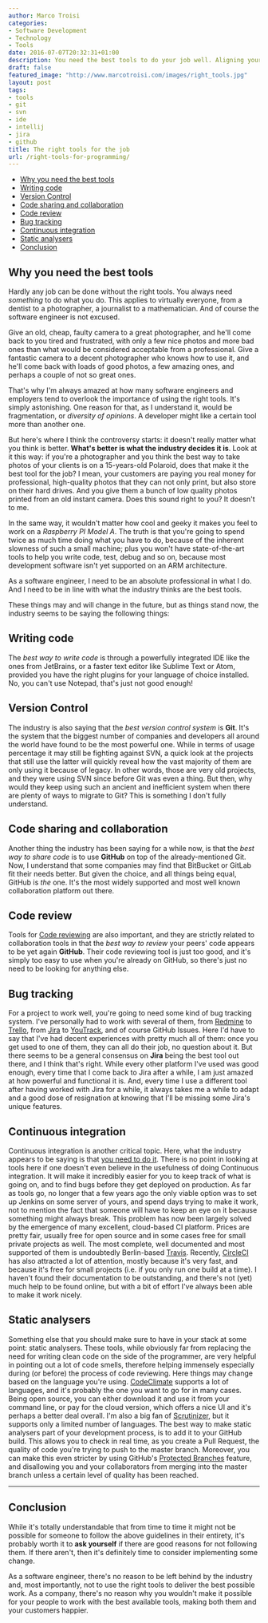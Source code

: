 ```yaml
---
author: Marco Troisi
categories:
- Software Development
- Technology
- Tools
date: 2016-07-07T20:32:31+01:00
description: You need the best tools to do your job well. Aligning yourself to the industry is the best thing you can do.
draft: false
featured_image: "http://www.marcotroisi.com/images/right_tools.jpg"
layout: post
tags:
- tools
- git
- svn
- ide
- intellij
- jira
- github
title: The right tools for the job
url: /right-tools-for-programming/
---
```


<!-- MarkdownTOC -->

- [Why you need the best tools](#why-you-need-the-best-tools)
- [Writing code](#writing-code)
- [Version Control](#version-control)
- [Code sharing and collaboration](#code-sharing-and-collaboration)
- [Code review](#code-review)
- [Bug tracking](#bug-tracking)
- [Continuous integration](#continuous-integration)
- [Static analysers](#static-analysers)
- [Conclusion](#conclusion)

<!-- /MarkdownTOC -->

<a name="why-you-need-the-best-tools"></a>
## Why you need the best tools

Hardly any job can be done without the right tools. You always need *something* to do what you do. This applies to virtually everyone, from a dentist to a photographer, a journalist to a mathematician. And of course the software engineer is not excused.

Give an old, cheap, faulty camera to a great photographer, and he'll come back to you tired and frustrated, with only a few nice photos and more bad ones than what would be considered acceptable from a professional. Give a fantastic camera to a decent photographer who knows how to use it, and he'll come back with loads of good photos, a few amazing ones, and perhaps a couple of not so great ones.

That's why I'm always amazed at how many software engineers and employers tend to overlook the importance of using the right tools. It's simply astonishing. One reason for that, as I understand it, would be fragmentation, or *diversity of opinions*. A developer might like a certain tool more than another one.

But here's where I think the controversy starts: it doesn't really matter what you think is better. **What's better is what the industry decides it is**. Look at it this way: if you're a photographer and you think the best way to take photos of your clients is on a 15-years-old Polaroid, does that make it the best tool for the job? I mean, your customers are paying you real money for professional, high-quality photos that they can not only print, but also store on their hard drives. And you give them a bunch of low quality photos printed from an old instant camera. Does this sound right to you? It doesn't to me.

In the same way, it wouldn't matter how cool and geeky it makes you feel to work on a *Raspberry PI Model A*. The truth is that you're going to spend twice as much time doing what you have to do, because of the inherent slowness of such a small machine; plus you won't have state-of-the-art tools to help you write code, test, debug and so on, because most development software isn't yet supported on an ARM architecture.

As a software engineer, I need to be an absolute professional in what I do. And I need to be in line with what the industry thinks are the best tools.

These things may and will change in the future, but as things stand now, the industry seems to be saying the following things:

<a name="writing-code"></a>
## Writing code

The *best way to write code* is through a powerfully integrated IDE like the ones from JetBrains, or a faster text editor like Sublime Text or Atom, provided you have the right plugins for your language of choice installed. No, you can't use Notepad, that's just not good enough!

<a name="version-control"></a>
## Version Control 

The industry is also saying that the *best version control system* is **Git**. It's the system that the biggest number of companies and developers all around the world have found to be the most powerful one. While in terms of usage percentage it may still be fighting against SVN, a quick look at the projects that still use the latter will quickly reveal how the vast majority of them are only using it because of legacy. In other words, those are very old projects, and they were using SVN since before Git was even a thing. But then, why would they keep using such an ancient and inefficient system when there are plenty of ways to migrate to Git? This is something I don't fully understand.

<a name="code-sharing-and-collaboration"></a>
## Code sharing and collaboration

Another thing the industry has been saying for a while now, is that the *best way to share code* is to use **GitHub** on top of the already-mentioned Git. Now, I understand that some companies may find that BitBucket or GitLab fit their needs better. But given the choice, and all things being equal, GitHub is *the* one. It's the most widely supported and most well known collaboration platform out there.

<a name="code-review"></a>
## Code review

Tools for [Code reviewing](http://marcotroisi.com/the-ethics-of-code-reviews/) are also important, and they are strictly related to collaboration tools in that the *best way to review* your peers' code appears to be yet again **GitHub**. Their code reviewing tool is just too good, and it's simply too easy to use when you're already on GitHub, so there's just no need to be looking for anything else.

<a name="bug-tracking"></a>
## Bug tracking

For a project to work well, you're going to need some kind of bug tracking system. I've personally had to work with several of them, from [Redmine](http://www.redmine.org/) to [Trello](https://trello.com/), from [Jira](https://www.atlassian.com/software/jira) to [YouTrack](https://www.jetbrains.com/youtrack/), and of course GitHub Issues. Here I'd have to say that I've had decent experiences with pretty much all of them: once you get used to one of them, they can all do their job, no question about it. But there seems to be a general consensus on **Jira** being the best tool out there, and I think that's right. While every other platform I've used was good enough, every time that I come back to Jira after a while, I am just amazed at how powerful and functional it is. And, every time I use a different tool after having worked with Jira for a while, it always takes me a while to adapt and a good dose of resignation at knowing that I'll be missing some Jira's unique features.

<a name="continuous-integration"></a>
## Continuous integration

Continuous integration is another critical topic. Here, what the industry appears to be saying is that [you need to do it](https://www.thoughtworks.com/continuous-integration). There is no point in looking at tools here if one doesn't even believe in the usefulness of doing Continuous integration. It will make it incredibly easier for you to keep track of what is going on, and to find bugs before they get deployed on production. As far as tools go, no longer that a few years ago the only viable option was to set up Jenkins on some server of yours, and spend days trying to make it work, not to mention the fact that someone will have to keep an eye on it because something might always break. This problem has now been largely solved by the emergence of many excellent, cloud-based CI platform. Prices are pretty fair, usually free for open source and in some cases free for small private projects as well. The most complete, well documented and most supported of them is undoubtedly Berlin-based [Travis](https://travis-ci.com/). Recently, [CircleCI](https://circleci.com/) has also attracted a lot of attention, mostly because it's very fast, and because it's free for small projects (i.e. if you only run one build at a time). I haven't found their documentation to be outstanding, and there's not (yet) much help to be found online, but with a bit of effort I've always been able to make it work nicely.

<a name="static-analysers"></a>
## Static analysers

Something else that you should make sure to have in your stack at some point: static analysers. These tools, while obviously far from replacing the need for writing clean code on the side of the programmer, are very helpful in pointing out a lot of code smells, therefore helping immensely especially during (or before) the process of code reviewing. Here things may change based on the language you're using. [CodeClimate](https://codeclimate.com/) supports a lot of languages, and it's probably the one you want to go for in many cases. Being open source, you can either download it and use it from your command line, or pay for the cloud version, which offers a nice UI and it's perhaps a better deal overall. I'm also a big fan of [Scrutinizer](https://scrutinizer-ci.com/), but it supports only a limited number of languages. The best way to make static analysers part of your development process, is to add it to your GitHub build. This allows you to check in real time, as you create a Pull Request, the quality of code you're trying to push to the master branch. Moreover, you can make this even stricter by using GitHub's [Protected Branches](https://help.github.com/articles/about-protected-branches/) feature, and disallowing you and your collaborators from merging into the master branch unless a certain level of quality has been reached.

***

<a name="conclusion"></a>
## Conclusion

While it's totally understandable that from time to time it might not be possible for someone to follow the above guidelines in their entirety, it's probably worth it to **ask yourself** if there are good reasons for not following them. If there aren't, then it's definitely time to consider implementing some change.

As a software engineer, there's no reason to be left behind by the industry and, most importantly, not to use the right tools to deliver the best possible work. As a company, there's no reason why you wouldn't make it possible for your people to work with the best available tools, making both them and your customers happier.





